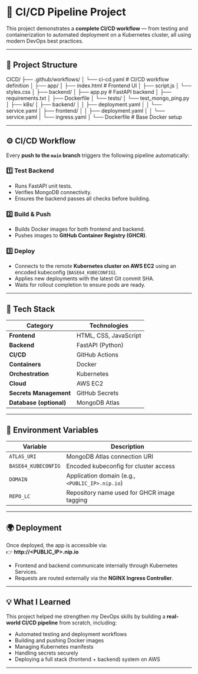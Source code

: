 # 🚀 CI/CD Pipeline Project  

This project demonstrates a **complete CI/CD workflow** — from testing and containerization to automated deployment on a Kubernetes cluster, all using modern DevOps best practices.  

---

## 🧩 Project Structure  

CICD/
├── .github/workflows/
│   └── ci-cd.yaml          # CI/CD workflow definition
│
├── app/
│   ├── index.html          # Frontend UI
│   ├── script.js
│   └── styles.css
│
├── backend/
│   ├── app.py              # FastAPI backend
│   ├── requirements.txt
│   ├── Dockerfile
│   └── tests/
│       └── test_mongo_ping.py
│
├── k8s/
│   ├── backend/
│   │   ├── deployment.yaml
│   │   └── service.yaml
│   ├── frontend/
│   │   ├── deployment.yaml
│   │   └── service.yaml
│   └── ingress.yaml
│
└── Dockerfile              # Base Docker setup



---

## ⚙️ CI/CD Workflow  

Every **push to the `main` branch** triggers the following pipeline automatically:  

### 1️⃣ Test Backend  
- Runs FastAPI unit tests.  
- Verifies MongoDB connectivity.  
- Ensures the backend passes all checks before building.  

### 2️⃣ Build & Push  
- Builds Docker images for both frontend and backend.  
- Pushes images to **GitHub Container Registry (GHCR)**.  

### 3️⃣ Deploy  
- Connects to the remote **Kubernetes cluster on AWS EC2** using an encoded kubeconfig (`BASE64_KUBECONFIG`).  
- Applies new deployments with the latest Git commit SHA.  
- Waits for rollout completion to ensure pods are ready.  

---

## 🧠 Tech Stack  

| Category | Technologies |
|-----------|--------------|
| **Frontend** | HTML, CSS, JavaScript |
| **Backend** | FastAPI (Python) |
| **CI/CD** | GitHub Actions |
| **Containers** | Docker |
| **Orchestration** | Kubernetes |
| **Cloud** | AWS EC2 |
| **Secrets Management** | GitHub Secrets |
| **Database (optional)** | MongoDB Atlas |

---

## 🔐 Environment Variables  

| Variable | Description |
|-----------|--------------|
| `ATLAS_URI` | MongoDB Atlas connection URI |
| `BASE64_KUBECONFIG` | Encoded kubeconfig for cluster access |
| `DOMAIN` | Application domain (e.g., `<PUBLIC_IP>.nip.io`) |
| `REPO_LC` | Repository name used for GHCR image tagging |

---

## 🌍 Deployment  

Once deployed, the app is accessible via:  
👉 **http://<PUBLIC_IP>.nip.io**

- Frontend and backend communicate internally through Kubernetes Services.  
- Requests are routed externally via the **NGINX Ingress Controller**.

---

## 💡 What I Learned  

This project helped me strengthen my DevOps skills by building a **real-world CI/CD pipeline** from scratch, including:  
- Automated testing and deployment workflows  
- Building and pushing Docker images  
- Managing Kubernetes manifests  
- Handling secrets securely  
- Deploying a full stack (frontend + backend) system on AWS  

---
